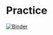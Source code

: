 # Practice
[![Binder](https://mybinder.org/badge_logo.svg)](https://mybinder.org/v2/gh/OmerovMA/Practice/HEAD?labpath=Practice2.ipynb)
